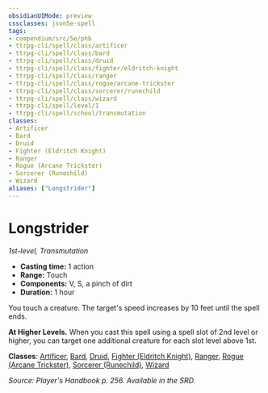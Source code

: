 ```yaml
---
obsidianUIMode: preview
cssclasses: json5e-spell
tags:
- compendium/src/5e/phb
- ttrpg-cli/spell/class/artificer
- ttrpg-cli/spell/class/bard
- ttrpg-cli/spell/class/druid
- ttrpg-cli/spell/class/fighter/eldritch-knight
- ttrpg-cli/spell/class/ranger
- ttrpg-cli/spell/class/rogue/arcane-trickster
- ttrpg-cli/spell/class/sorcerer/runechild
- ttrpg-cli/spell/class/wizard
- ttrpg-cli/spell/level/1
- ttrpg-cli/spell/school/transmutation
classes:
- Artificer
- Bard
- Druid
- Fighter (Eldritch Knight)
- Ranger
- Rogue (Arcane Trickster)
- Sorcerer (Runechild)
- Wizard
aliases: ["Longstrider"]
---
```

# Longstrider
*1st-level, Transmutation*  

- **Casting time:** 1 action
- **Range:** Touch
- **Components:** V, S, a pinch of dirt
- **Duration:** 1 hour

You touch a creature. The target's speed increases by 10 feet until the spell ends.

**At Higher Levels.** When you cast this spell using a spell slot of 2nd level or higher, you can target one additional creature for each slot level above 1st.

**Classes**: [Artificer](/3-Mechanics/CLI/classes/artificer-tce.md), [Bard](/3-Mechanics/CLI/classes/bard.md), [Druid](/3-Mechanics/CLI/classes/druid.md), [Fighter (Eldritch Knight)](/3-Mechanics/CLI/classes/fighter-eldritch-knight.md), [Ranger](/3-Mechanics/CLI/classes/ranger.md), [Rogue (Arcane Trickster)](/3-Mechanics/CLI/classes/rogue-arcane-trickster.md), [Sorcerer (Runechild)](/3-Mechanics/CLI/classes/sorcerer-runechild-tdcsr.md), [Wizard](/3-Mechanics/CLI/classes/wizard.md)

*Source: Player's Handbook p. 256. Available in the SRD.*